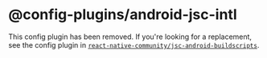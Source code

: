 # @config-plugins/android-jsc-intl

This config plugin has been removed. If you're looking for a replacement, see the config plugin in [`react-native-community/jsc-android-buildscripts`](https://github.com/react-native-community/jsc-android-buildscripts/blob/dbbf3a7d2c23b25bc37af9ada1674eeb94cf83a9/test/plugins/withJscAndroid.js).